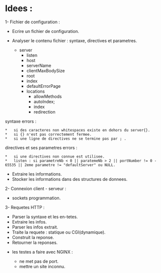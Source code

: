 <style>
r { color: Red }
o { color: Orange }
g { color: Green }
y { color: Yellow }
</style>


# Idees :

1-	Fichier de configuration :

-	Ecrire un fichier de configuration.
-	Analyser le contenu fichier : syntaxe, directives et parametres.

	-	server
		-	listen
		-	host				
		-	serverName
		-	clientMaxBodySize
		-	root
		-	index
		-	defaultErrorPage
		-	locations
			-	allowMethods
			-	autoIndex;
			-	index
			-	redirection

syntaxe errors :	

	*	si des caracteres non whitespaces existe en dehors du server{}.
	*	si {} n'est pas correctement fermee.
	*	si une ligne de directives ne se termine pas par ; .

directives et ses parametres errors :

	*	si une directives non connue est utilisee.
	*	listen : si parametreNb < 0 || paratemeNb > 2 || portNumber != 0 - 65535 || 2eme parametre != "defaultServer" ou NULL.

-	Extraire les informations. 		
-	Stocker les informations dans des structures de donnees.


2-	Connexion client - serveur : 

-	sockets programmation.

3-	Requetes HTTP : 

-	Parser la syntaxe et les en-tetes.
-	Extraire les infos.
-	Parser les infos extrait.
-	Traite la requete : statique ou CGI(dynamique).
-	Construit la reponse.
-	Retourner la reponses.


*	les testes a faire avec NGINX : 

	*	ne met pas de port.
	*	mettre un site inconnu.